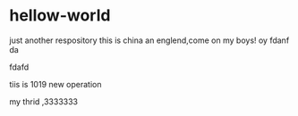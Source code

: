 # hellow-world
just another respository
this is china an englend,come on my boys!
oy fdanf da

fdafd

tiis is 1019 new operation



my thrid ,3333333
